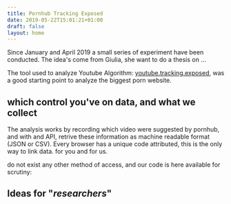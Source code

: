 ```yaml
---
title: Pornhub Tracking Exposed
date: 2019-05-22T15:01:21+01:00
draft: false
layout: home
---
```


Since January and April 2019 a small series of experiment have been conducted. 
The idea's come from Giulia, she want to do a thesis on ...

The tool used to analyze Youtube Algorithm: [youtube.tracking.exposed](https://youtube.tracking.exposed), was a good starting point to analyze the biggest porn website. 

## which control you've on data, and what we collect

The analysis works by recording which video were suggested by pornhub, and with and API, retrive these information as machine readable format (JSON or CSV).
Every browser has a unique code attributed, this is the only way to link data. for you and for us.

do not exist any other method of access, and our code is here available for scrutiny: 

## Ideas for "_researchers_"


